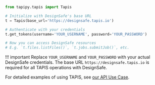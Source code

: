 ```python
from tapipy.tapis import Tapis

# Initialize with DesignSafe's base URL
t = Tapis(base_url='https://designsafe.tapis.io')

# Authenticate with your credentials
t.get_tokens(username='YOUR_USERNAME', password='YOUR_PASSWORD')

# Now you can access DesignSafe resources
# E.g. `t.files.listFiles()`, `t.jobs.submitJob()`, etc.
```

!!! important
    Replace `YOUR_USERNAME` and `YOUR_PASSWORD` with your actual DesignSafe credentials. The base URL `https://designsafe.tapis.io` is required for all TAPIS operations with DesignSafe.

For detailed examples of using TAPIS, see [our API Use Case](/user-guide/usecases/brandenberg-api/usecase/).
